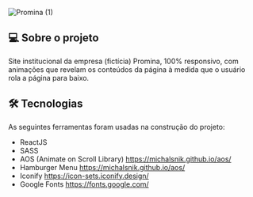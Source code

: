 ![Promina (1)](https://user-images.githubusercontent.com/77179768/137819810-03a8636e-0f01-40f3-b494-95edbd733331.png)
## 💻 Sobre o projeto
Site institucional da empresa (fictícia) Promina, 100% responsivo, com animações que revelam os conteúdos da página à medida que o usuário rola a página para baixo. 

## 🛠 Tecnologias

As seguintes ferramentas foram usadas na construção do projeto:

- ReactJS
- SASS
- AOS (Animate on Scroll Library) https://michalsnik.github.io/aos/
- Hamburger Menu https://michalsnik.github.io/aos/
- Iconify https://icon-sets.iconify.design/
- Google Fonts https://fonts.google.com/



